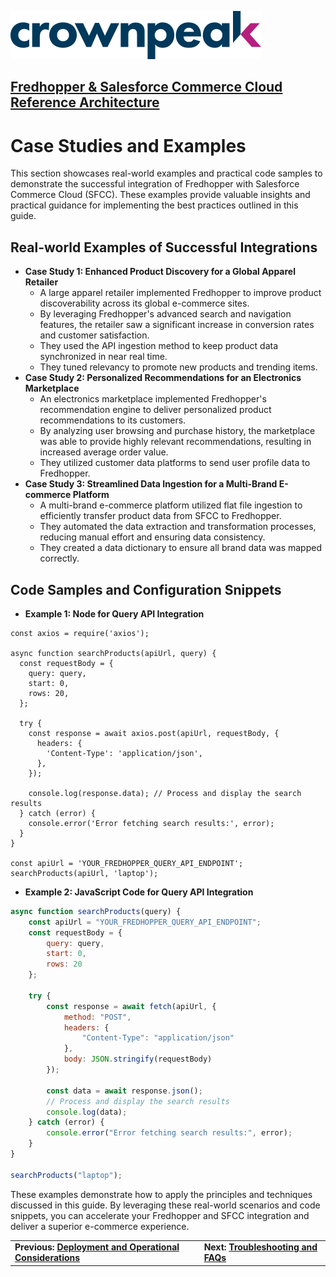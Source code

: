 <a href="http://www.crownpeak.com" target="_blank">![Crownpeak Logo](../../../images/logo/crownpeak-logo.png "Crownpeak Logo")</a>

## [Fredhopper & Salesforce Commerce Cloud Reference Architecture](../README.md)

# Case Studies and Examples
This section showcases real-world examples and practical code samples to demonstrate the successful integration of Fredhopper with Salesforce Commerce Cloud (SFCC). These examples provide valuable insights and practical guidance for implementing the best practices outlined in this guide.

## Real-world Examples of Successful Integrations

* **Case Study 1: Enhanced Product Discovery for a Global Apparel Retailer**
  * A large apparel retailer implemented Fredhopper to improve product discoverability across its global e-commerce sites.
  * By leveraging Fredhopper's advanced search and navigation features, the retailer saw a significant increase in conversion rates and customer satisfaction.
  * They used the API ingestion method to keep product data synchronized in near real time.
  * They tuned relevancy to promote new products and trending items.
* **Case Study 2: Personalized Recommendations for an Electronics Marketplace**
  * An electronics marketplace implemented Fredhopper's recommendation engine to deliver personalized product recommendations to its customers.
  * By analyzing user browsing and purchase history, the marketplace was able to provide highly relevant recommendations, resulting in increased average order value.
  * They utilized customer data platforms to send user profile data to Fredhopper.
* **Case Study 3: Streamlined Data Ingestion for a Multi-Brand E-commerce Platform**
  * A multi-brand e-commerce platform utilized flat file ingestion to efficiently transfer product data from SFCC to Fredhopper.
  * They automated the data extraction and transformation processes, reducing manual effort and ensuring data consistency.
  * They created a data dictionary to ensure all brand data was mapped correctly.

## Code Samples and Configuration Snippets

* **Example 1: Node for Query API Integration**

```node
const axios = require('axios');

async function searchProducts(apiUrl, query) {
  const requestBody = {
    query: query,
    start: 0,
    rows: 20,
  };

  try {
    const response = await axios.post(apiUrl, requestBody, {
      headers: {
        'Content-Type': 'application/json',
      },
    });

    console.log(response.data); // Process and display the search results
  } catch (error) {
    console.error('Error fetching search results:', error);
  }
}

const apiUrl = 'YOUR_FREDHOPPER_QUERY_API_ENDPOINT';
searchProducts(apiUrl, 'laptop');
```

* **Example 2: JavaScript Code for Query API Integration**

```javascript
async function searchProducts(query) {
    const apiUrl = "YOUR_FREDHOPPER_QUERY_API_ENDPOINT";
    const requestBody = {
        query: query,
        start: 0,
        rows: 20
    };

    try {
        const response = await fetch(apiUrl, {
            method: "POST",
            headers: {
                "Content-Type": "application/json"
            },
            body: JSON.stringify(requestBody)
        });

        const data = await response.json();
        // Process and display the search results
        console.log(data);
    } catch (error) {
        console.error("Error fetching search results:", error);
    }
}

searchProducts("laptop");

```
These examples demonstrate how to apply the principles and techniques discussed in this guide. By leveraging these real-world scenarios and code snippets, you can accelerate your Fredhopper and SFCC integration and deliver a superior e-commerce experience.



|                                                                                                                   |                                                                             |
|-------------------------------------------------------------------------------------------------------------------|-----------------------------------------------------------------------------|
| **Previous: [Deployment and Operational Considerations](../deployment-and-operational-considerations/README.md)** | **Next: [Troubleshooting and FAQs](../troubleshooting-and-faqs/README.md)** |